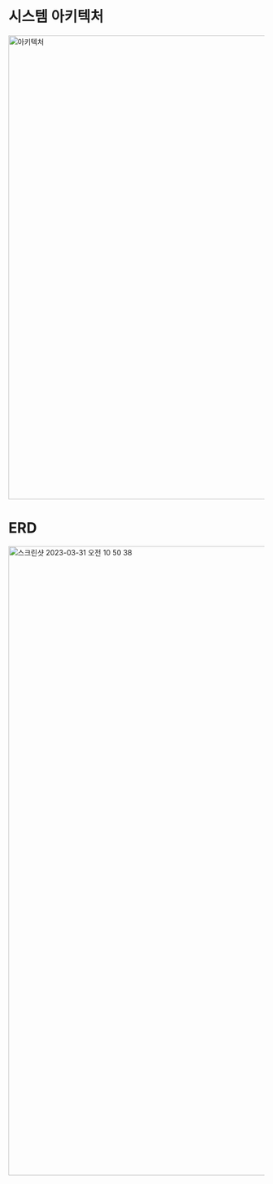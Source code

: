 # 시스템 아키텍처

<img width="913" alt="아키텍처" src="https://user-images.githubusercontent.com/76997735/225782339-7a250753-1e49-4765-ad66-45bd9ce58b86.png">

# ERD
<img width="1238" alt="스크린샷 2023-03-31 오전 10 50 38" src="https://user-images.githubusercontent.com/76997735/229002547-55543427-b27a-49bb-94b7-41e9ac6551d5.png">


